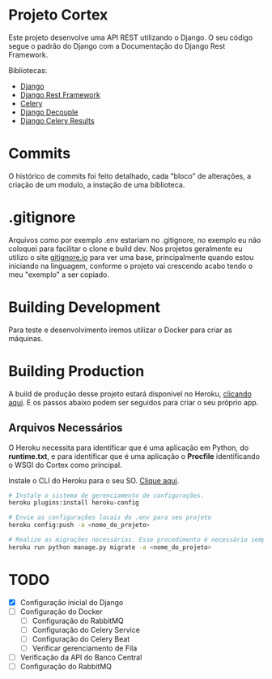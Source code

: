 # Projeto Cortex

Este projeto desenvolve uma API REST utilizando o Django. O seu código segue o padrão do Django com a Documentação do Django Rest Framework.

Bibliotecas:
- [Django](https://docs.djangoproject.com/en/3.1/)
- [Django Rest Framework](https://www.django-rest-framework.org/)
- [Celery](https://docs.celeryproject.org/en/latest/django/first-steps-with-django.html)
- [Django Decouple](https://github.com/henriquebastos/python-decouple)
- [Django Celery Results](https://pypi.org/project/django-celery-results/)

# Commits

O histórico de commits foi feito detalhado, cada "bloco" de alterações, a criação de um modulo, a instação de uma biblioteca.

# .gitignore

Arquivos como por exemplo .env estariam no .gitignore, no exemplo eu não coloquei para facilitar o clone e build dev. Nos projetos geralmente eu utilizo o site [gitignore.io](https://www.toptal.com/developers/gitignore) para ver uma base, principalmente quando estou iniciando na linguagem, conforme o projeto vai crescendo acabo tendo o meu "exemplo" a ser copiado.

# Building Development

Para teste e desenvolvimento iremos utilizar o Docker para criar as máquinas.

# Building Production

A build de produção desse projeto estará disponivel no Heroku, [clicando aqui](https://projetocortex.herokuapp.com/). E os passos abaixo podem ser seguidos para criar o seu próprio app. 

## Arquivos Necessários

O Heroku necessita para identificar que é uma aplicação em Python, do **runtime.txt**, e para identificar que é uma aplicação o **Procfile** identificando o WSGI do Cortex como principal.

Instale o CLI do Heroku para o seu SO. [Clique aqui](https://devcenter.heroku.com/articles/heroku-cli).
```bash
# Instale o sistema de gerenciamento de configurações.
heroku plugins:install heroku-config

# Envie as configurações locais do .env para seu projeto
heroku config:push -a <nome_do_projeto>

# Realize as migrações necessárias. Esse procedimento é necessário sempre que um deploy conter uma migração.
heroku run python manage.py migrate -a <nome_do_projeto>
```

# TODO

- [X] Configuração inicial do Django
- [ ] Configuração do Docker
   - [ ] Configuração do RabbitMQ
   - [ ] Configuração do Celery Service
   - [ ] Configuração do Celery Beat
   - [ ] Verificar gerenciamento de Fila
- [ ] Verificação da API do Banco Central
- [ ] Configuração do RabbitMQ